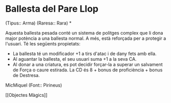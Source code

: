 # Ballesta del Pare Llop

(Tipus:: Arma) (Raresa:: Rara) *

Aquesta ballesta pesada conté un sistema de politges complex que li dona major potència a una ballesta normal. A més, està reforçada per a protegir a l'usuari. Té les següents propietats:

- La ballesta té un modificador +1 a tirs d'atac i de dany fets amb ella.
- Al aguantar la ballesta, el seu usuari suma +1 a la seva CA.
- Al donar a una criatura, es pot decidir forçar-la a superar un salvament de Força o caure estirada. La CD és 8 + bonus de proficiència + bonus de Destresa.

MicMiquel (Font:: Pirineus)

[[Objectes Màgics]]